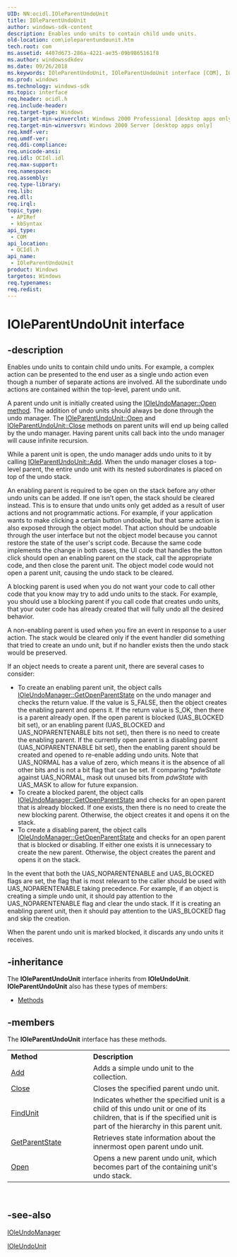 ```yaml
---
UID: NN:ocidl.IOleParentUndoUnit
title: IOleParentUndoUnit
author: windows-sdk-content
description: Enables undo units to contain child undo units.
old-location: com\ioleparentundounit.htm
tech.root: com
ms.assetid: 4407d673-286a-4221-ae35-09b9865161f8
ms.author: windowssdkdev
ms.date: 09/26/2018
ms.keywords: IOleParentUndoUnit, IOleParentUndoUnit interface [COM], IOleParentUndoUnit interface [COM],described, _ole_ioleparentundounit, com.ioleparentundounit, ocidl/IOleParentUndoUnit
ms.prod: windows
ms.technology: windows-sdk
ms.topic: interface
req.header: ocidl.h
req.include-header: 
req.target-type: Windows
req.target-min-winverclnt: Windows 2000 Professional [desktop apps only]
req.target-min-winversvr: Windows 2000 Server [desktop apps only]
req.kmdf-ver: 
req.umdf-ver: 
req.ddi-compliance: 
req.unicode-ansi: 
req.idl: OCIdl.idl
req.max-support: 
req.namespace: 
req.assembly: 
req.type-library: 
req.lib: 
req.dll: 
req.irql: 
topic_type:
 - APIRef
 - kbSyntax
api_type:
 - COM
api_location:
 - OCIdl.h
api_name:
 - IOleParentUndoUnit
product: Windows
targetos: Windows
req.typenames: 
req.redist: 
---
```


# IOleParentUndoUnit interface


## -description


Enables undo units to contain child undo units. For example, a complex action can be presented to the end user as a single undo action even though a number of separate actions are involved. All the subordinate undo actions are contained within the top-level, parent undo unit.

A parent undo unit is initially created using the <a href="https://msdn.microsoft.com/b494d5b9-5def-4249-8b6d-37b26993cc24">IOleUndoManager::Open method</a>. The addition of undo units should always be done through the undo manager. The <a href="https://msdn.microsoft.com/185eae3b-5323-45f1-9810-47bd21ce0d22">IOleParentUndoUnit::Open</a> and <a href="https://msdn.microsoft.com/dcfe1962-c40f-4d3f-ae6a-b70755adebe8">IOleParentUndoUnit::Close</a> methods on parent units will end up being called by the undo manager. Having parent units call back into the undo manager will cause infinite recursion.

While a parent unit is open, the undo manager adds undo units to it by calling <a href="https://msdn.microsoft.com/86db3308-6f01-47f1-ba28-3ed5e70b7cb9">IOleParentUndoUnit::Add</a>. When the undo manager closes a top-level parent, the entire undo unit with its nested subordinates is placed on top of the undo stack.

An enabling parent is required to be open on the stack before any other undo units can be added. If one isn't open, the stack should be cleared instead. This is to ensure that undo units only get added as a result of user actions and not programmatic actions. For example, if your application wants to make clicking a certain button undoable, but that same action is also exposed through the object model. That action should be undoable through the user interface but not the object model because you cannot restore the state of the user's script code. Because the same code implements the change in both cases, the UI code that handles the button click should open an enabling parent on the stack, call the appropriate code, and then close the parent unit. The object model code would not open a parent unit, causing the undo stack to be cleared.

A blocking parent is used when you do not want your code to call other code that you know may try to add undo units to the stack. For example, you should use a blocking parent if you call code that creates undo units, that your outer code has already created that will fully undo all the desired behavior.

A non-enabling parent is used when you fire an event in response to a user action. The stack would be cleared only if the event handler did something that tried to create an undo unit, but if no handler exists then the undo stack would be preserved.

If an object needs to create a parent unit, there are several cases to consider:
<ul>
<li>To create an enabling parent unit, the object calls <a href="https://msdn.microsoft.com/32a4e08a-409b-4f0e-8374-1cdf3b558928">IOleUndoManager::GetOpenParentState</a> on the undo manager and checks the return value. If the value is S_FALSE, then the object creates the enabling parent and opens it. If the return value is S_OK, then there is a parent already open. If the open parent is blocked (UAS_BLOCKED bit set), or an enabling parent (UAS_BLOCKED and UAS_NOPARENTENABLE bits not set), then there is no need to create the enabling parent. If the currently open parent is a disabling parent (UAS_NOPARENTENABLE bit set), then the enabling parent should be created and opened to re-enable adding undo units. Note that UAS_NORMAL has a value of zero, which means it is the absence of all other bits and is not a bit flag that can be set. If comparing *<i>pdwState</i> against UAS_NORMAL, mask out unused bits from <i>pdwState</i> with UAS_MASK to allow for future expansion.</li>
<li>To create a blocked parent, the object calls <a href="https://msdn.microsoft.com/32a4e08a-409b-4f0e-8374-1cdf3b558928">IOleUndoManager::GetOpenParentState</a> and checks for an open parent that is already blocked. If one exists, then there is no need to create the new blocking parent. Otherwise, the object creates it and opens it on the stack.</li>
<li>To create a disabling parent, the object calls <a href="https://msdn.microsoft.com/32a4e08a-409b-4f0e-8374-1cdf3b558928">IOleUndoManager::GetOpenParentState</a> and checks for an open parent that is blocked or disabling. If either one exists it is unnecessary to create the new parent. Otherwise, the object creates the parent and opens it on the stack.</li>
</ul>In the event that both the UAS_NOPARENTENABLE and UAS_BLOCKED flags are set, the flag that is most relevant to the caller should be used with UAS_NOPARENTENABLE taking precedence. For example, if an object is creating a simple undo unit, it should pay attention to the UAS_NOPARENTENABLE flag and clear the undo stack. If it is creating an enabling parent unit, then it should pay attention to the UAS_BLOCKED flag and skip the creation.

When the parent undo unit is marked blocked, it discards any undo units it receives.


## -inheritance

The <b xmlns:loc="http://microsoft.com/wdcml/l10n">IOleParentUndoUnit</b> interface inherits from <b>IOleUndoUnit</b>. <b>IOleParentUndoUnit</b> also has these types of members:
<ul>
<li><a href="https://docs.microsoft.com/">Methods</a></li>
</ul>

## -members

The <b>IOleParentUndoUnit</b> interface has these methods.
<table class="members" id="memberListMethods">
<tr>
<th align="left" width="37%">Method</th>
<th align="left" width="63%">Description</th>
</tr>
<tr data="declared;">
<td align="left" width="37%">
<a href="https://msdn.microsoft.com/86db3308-6f01-47f1-ba28-3ed5e70b7cb9">Add</a>
</td>
<td align="left" width="63%">
Adds a simple undo unit to the collection.

</td>
</tr>
<tr data="declared;">
<td align="left" width="37%">
<a href="https://msdn.microsoft.com/dcfe1962-c40f-4d3f-ae6a-b70755adebe8">Close</a>
</td>
<td align="left" width="63%">
Closes the specified parent undo unit.

</td>
</tr>
<tr data="declared;">
<td align="left" width="37%">
<a href="https://msdn.microsoft.com/096e6cc4-7843-49fa-b1d7-bce034d4b7ce">FindUnit</a>
</td>
<td align="left" width="63%">
Indicates whether the specified unit is a child of this undo unit or one of its children, that is if the specified unit is part of the hierarchy in this parent unit.

</td>
</tr>
<tr data="declared;">
<td align="left" width="37%">
<a href="https://msdn.microsoft.com/23eb1768-b68a-4b97-94a4-eeb7b840dda8">GetParentState</a>
</td>
<td align="left" width="63%">
Retrieves state information about the innermost open parent undo unit.

</td>
</tr>
<tr data="declared;">
<td align="left" width="37%">
<a href="https://msdn.microsoft.com/185eae3b-5323-45f1-9810-47bd21ce0d22">Open</a>
</td>
<td align="left" width="63%">
Opens a new parent undo unit, which becomes part of the containing unit's undo stack.

</td>
</tr>
</table> 


## -see-also




<a href="https://msdn.microsoft.com/0f507506-3589-4d5b-b1b3-010bce9ae42f">IOleUndoManager</a>



<a href="https://msdn.microsoft.com/0822c894-b96c-4b69-94d2-b052dff81f6e">IOleUndoUnit</a>
 

 

